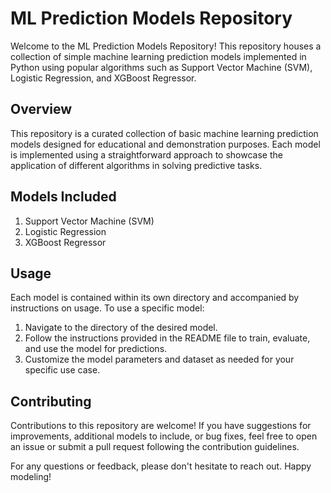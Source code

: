 # ML Prediction Models Repository

Welcome to the ML Prediction Models Repository! This repository houses a collection of simple machine learning prediction models implemented in Python using popular algorithms such as Support Vector Machine (SVM), Logistic Regression, and XGBoost Regressor.

## Overview

This repository is a curated collection of basic machine learning prediction models designed for educational and demonstration purposes. Each model is implemented using a straightforward approach to showcase the application of different algorithms in solving predictive tasks.

## Models Included

1. Support Vector Machine (SVM)
2. Logistic Regression
3. XGBoost Regressor

## Usage

Each model is contained within its own directory and accompanied by instructions on usage. To use a specific model:

1. Navigate to the directory of the desired model.
2. Follow the instructions provided in the README file to train, evaluate, and use the model for predictions.
3. Customize the model parameters and dataset as needed for your specific use case.

## Contributing

Contributions to this repository are welcome! If you have suggestions for improvements, additional models to include, or bug fixes, feel free to open an issue or submit a pull request following the contribution guidelines.


For any questions or feedback, please don't hesitate to reach out. Happy modeling!
